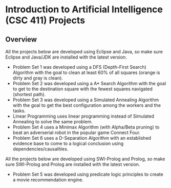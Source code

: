 # Introduction to Artificial Intelligence (CSC 411) Projects

## Overview

All the projects below are developed using Eclipse and Java, so make sure Eclipse and Java/JDK are installed with the latest version. 

- Problem Set 1 was developed using a DFS (Depth-First Search) Algorithm with the goal to clean at least 60% of all squares (orange is dirty and gray is clean).
- Problem Set 2 was developed using a A* Search Algorithm with the goal to get to the destination square with the fewest squares navigated (shortest path).
- Problem Set 3 was developed using a Simulated Annealing Algorithm with the goal to get the best configuration among the workers and the tasks.
- Linear Programming uses linear programming instead of Simulated Annealing to solve the same problem.
- Problem Set 4 uses a Minimax Algorithm (with Alpha/Beta pruning) to beat an adverserial robot in the popular game Connect Four.
- Problem Set 6 uses a D-Separation Algorithm with an established evidence base to come to a logical conclusion using dependencies/causalities.

All the projects below are developed using SWI-Prolog and Prolog, so make sure SWI-Prolog and Prolog are installed with the latest version. 

- Problem Set 5 was developed using predicate logic principles to create a movie recommendation engine.
